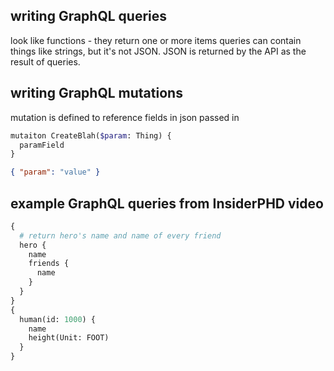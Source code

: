 ## writing GraphQL queries
look like functions - they return one or more items
queries can contain things like strings, but it's not JSON. JSON is returned by the API as the result of queries.
## writing GraphQL mutations
mutation is defined to reference fields in json passed in
```graphql
mutaiton CreateBlah($param: Thing) {
  paramField
}
```
```json
{ "param": "value" }
```
## example GraphQL queries from InsiderPHD video
```graphql
{
  # return hero's name and name of every friend
  hero {
    name
    friends {
      name
    }
  }
}
{
  human(id: 1000) {
    name
    height(Unit: FOOT)
  }
}
```

